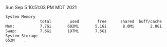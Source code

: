 Sun Sep  5 10:51:03 PM MDT 2021
```bash
System Memory
               total        used        free      shared  buff/cache   available
Mem:           7.7Gi       602Mi       5.1Gi       8.0Mi       2.0Gi       6.7Gi
Swap:          7.6Gi       197Mi       7.5Gi
System Storage
652M	.
```
